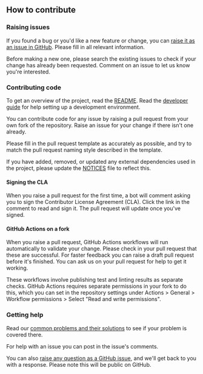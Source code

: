 ## How to contribute

### Raising issues

If you found a bug or you'd like a new feature or change, you
can [raise it as an issue in GitHub](https://github.com/gchq/sleeper/issues/new). Please fill in all relevant
information.

Before making a new one, please search the existing issues to check if your change has already been requested.
Comment on an issue to let us know you're interested.

### Contributing code

To get an overview of the project, read the [README](README.md). Read the [developer guide](docs/09-dev-guide.md) for
help setting up a development environment.

You can contribute code for any issue by raising a pull request from your own fork of the repository. Raise an issue
for your change if there isn't one already.

Please fill in the pull request template as accurately as possible, and try to match the pull request naming style
described in the template.

If you have added, removed, or updated any external dependencies used in the project, please update the
[NOTICES](NOTICES) file to reflect this.

#### Signing the CLA

When you raise a pull request for the first time, a bot will comment asking you to sign the Contributor License
Agreement (CLA). Click the link in the comment to read and sign it. The pull request will update once you've signed.

#### GitHub Actions on a fork

When you raise a pull request, GitHub Actions workflows will run automatically to validate your change. Please check in
your pull request that these are successful. For faster feedback you can raise a draft pull request before it's
finished. You can ask us on your pull request for help to get it working.

These workflows involve publishing test and linting results as separate checks. GitHub Actions requires separate
permissions in your fork to do this, which you can set in the repository settings under
Actions > General > Workflow permissions > Select "Read and write permissions".

### Getting help

Read our [common problems and their solutions](docs/11-common-problems-and-their-solutions.md) to see if your problem
is covered there.

For help with an issue you can post in the issue's comments.

You can also [raise any question as a GitHub issue](https://github.com/gchq/sleeper/issues/new), and we'll get back to
you with a response. Please note this will be public on GitHub.
